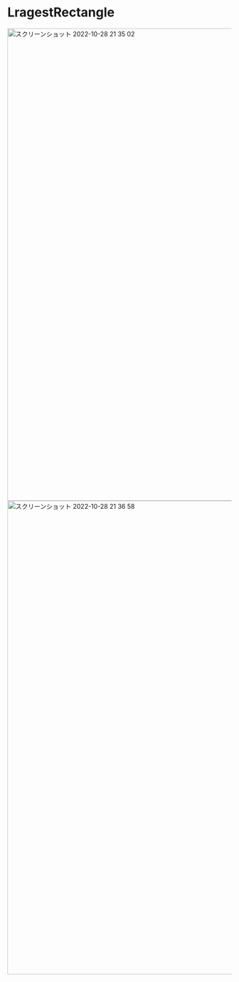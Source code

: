 # LragestRectangle


<img width="1059" alt="スクリーンショット 2022-10-28 21 35 02" src="https://user-images.githubusercontent.com/99084349/198590157-eae5e014-bf28-48d3-98fe-a4a61f9157b2.png">

<img width="1062" alt="スクリーンショット 2022-10-28 21 36 58" src="https://user-images.githubusercontent.com/99084349/198590176-518c41e9-503c-4cb2-b0e5-d791ec389f3d.png">
